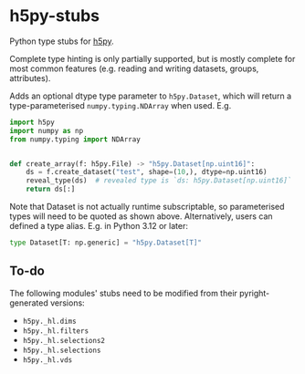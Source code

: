# h5py-stubs

Python type stubs for [h5py](https://www.h5py.org/).

Complete type hinting is only partially supported, but is mostly complete for
most common features (e.g. reading and writing datasets, groups, attributes).

Adds an optional dtype type parameter to `h5py.Dataset`, which will return a
type-parameterised `numpy.typing.NDArray` when used. E.g.

```python
import h5py
import numpy as np
from numpy.typing import NDArray


def create_array(f: h5py.File) -> "h5py.Dataset[np.uint16]":
    ds = f.create_dataset("test", shape=(10,), dtype=np.uint16)
    reveal_type(ds)  # revealed type is `ds: h5py.Dataset[np.uint16]`
    return ds[:]
```

Note that Dataset is not actually runtime subscriptable, so parameterised types
will need to be quoted as shown above. Alternatively, users can defined a type
alias. E.g. in Python 3.12 or later:

```python
type Dataset[T: np.generic] = "h5py.Dataset[T]"
```

## To-do

The following modules' stubs need to be modified from their pyright-generated
versions:

* `h5py._hl.dims`
* `h5py._hl.filters`
* `h5py._hl.selections2`
* `h5py._hl.selections`
* `h5py._hl.vds`
